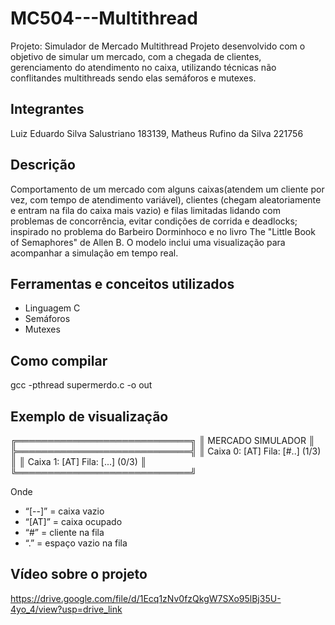 # MC504---Multithread
Projeto: Simulador de Mercado Multithread
Projeto desenvolvido com o objetivo de simular um mercado, com a chegada de clientes, gerenciamento do atendimento no caixa, utilizando técnicas não conflitandes multithreads sendo elas semáforos e mutexes.

## Integrantes
Luiz Eduardo Silva Salustriano 183139,
Matheus Rufino da Silva 221756

## Descrição
Comportamento de um mercado com alguns caixas(atendem um cliente por vez, com tempo de atendimento variável), clientes (chegam aleatoriamente e entram na fila do caixa mais vazio) e filas limitadas lidando com problemas de concorrência, evitar condições de corrida e deadlocks; inspirado no problema do Barbeiro Dorminhoco e no livro The "Little Book of Semaphores" de Allen B. O modelo inclui uma visualização para acompanhar a simulação em tempo real.

## Ferramentas e conceitos utilizados
- Linguagem C
- Semáforos
- Mutexes

## Como compilar
gcc -pthread supermerdo.c -o out

## Exemplo de visualização
╔════════════════════════════╗
║      MERCADO SIMULADOR     ║
╠════════════════════════════╣
║ Caixa 0: [AT] Fila: [#..] (1/3) ║
║ Caixa 1: [AT] Fila: [...] (0/3) ║
╚════════════════════════════╝

Onde 
- “[--]” = caixa vazio
- “[AT]” = caixa ocupado
- “#” = cliente na fila
- “.” =  espaço vazio na fila

## Vídeo sobre o projeto
https://drive.google.com/file/d/1Ecq1zNv0fzQkgW7SXo95lBj35U-4yo_4/view?usp=drive_link


